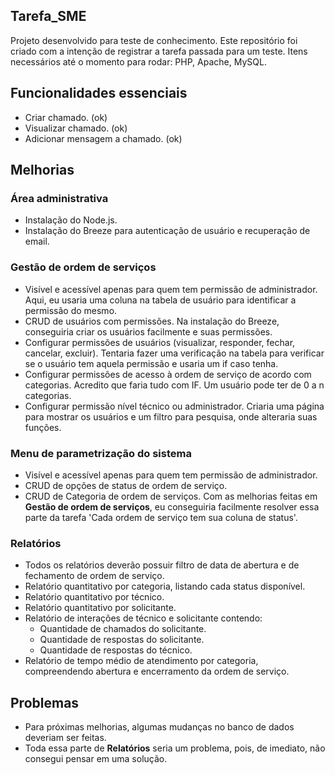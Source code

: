## Tarefa_SME 

Projeto desenvolvido para teste de conhecimento. Este repositório foi criado com a intenção de registrar a tarefa passada para um teste. Itens necessários até o momento para rodar: PHP, Apache, MySQL.

## Funcionalidades essenciais
- Criar chamado. (ok)
- Visualizar chamado. (ok)
- Adicionar mensagem a chamado. (ok)

## Melhorias 

### Área administrativa
- Instalação do Node.js.
- Instalação do Breeze para autenticação de usuário e recuperação de email.

### Gestão de ordem de serviços
- Visível e acessível apenas para quem tem permissão de administrador. Aqui, eu usaria uma coluna na tabela de usuário para identificar a permissão do mesmo.
- CRUD de usuários com permissões. Na instalação do Breeze, conseguiria criar os usuários facilmente e suas permissões.
- Configurar permissões de usuários (visualizar, responder, fechar, cancelar, excluir). Tentaria fazer uma verificação na tabela para verificar se o usuário tem aquela permissão e usaria um if caso tenha.
- Configurar permissões de acesso à ordem de serviço de acordo com categorias. Acredito que faria tudo com IF. Um usuário pode ter de 0 a n categorias.
- Configurar permissão nível técnico ou administrador. Criaria uma página para mostrar os usuários e um filtro para pesquisa, onde alteraria suas funções.

### Menu de parametrização do sistema
- Visível e acessível apenas para quem tem permissão de administrador.
- CRUD de opções de status de ordem de serviço.
- CRUD de Categoria de ordem de serviços. Com as melhorias feitas em **Gestão de ordem de serviços**, eu conseguiria facilmente resolver essa parte da tarefa 'Cada ordem de serviço tem sua coluna de status'.

### Relatórios
- Todos os relatórios deverão possuir filtro de data de abertura e de fechamento de ordem de serviço.
- Relatório quantitativo por categoria, listando cada status disponível.
- Relatório quantitativo por técnico.
- Relatório quantitativo por solicitante.
- Relatório de interações de técnico e solicitante contendo:
  - Quantidade de chamados do solicitante.
  - Quantidade de respostas do solicitante.
  - Quantidade de respostas do técnico.
- Relatório de tempo médio de atendimento por categoria, compreendendo abertura e encerramento da ordem de serviço.

## Problemas

- Para próximas melhorias, algumas mudanças no banco de dados deveriam ser feitas.
- Toda essa parte de **Relatórios** seria um problema, pois, de imediato, não consegui pensar em uma solução.



